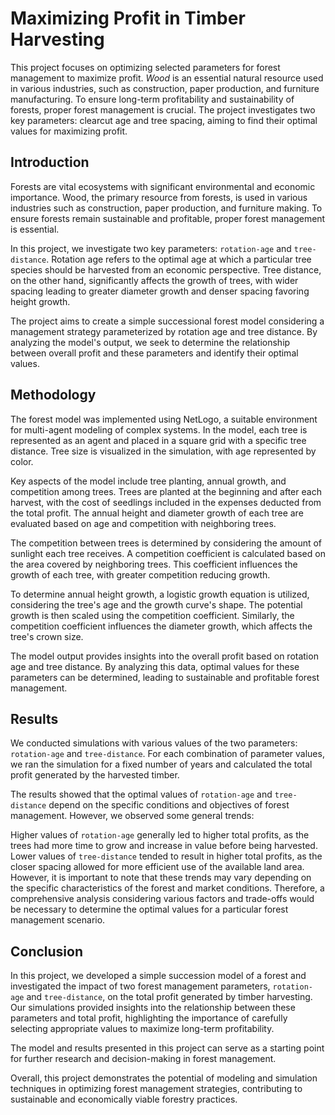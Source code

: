 # Maximizing Profit in Timber Harvesting
This project focuses on optimizing selected parameters for forest management to maximize profit. *Wood* is an essential natural resource used in various industries, such as construction, paper production, and furniture manufacturing. To ensure long-term profitability and sustainability of forests, proper forest management is crucial. The project investigates two key parameters: clearcut age and tree spacing, aiming to find their optimal values for maximizing profit.

## Introduction
Forests are vital ecosystems with significant environmental and economic importance. Wood, the primary resource from forests, is used in various industries such as construction, paper production, and furniture making. To ensure forests remain sustainable and profitable, proper forest management is essential.

In this project, we investigate two key parameters: `rotation-age` and `tree-distance`. Rotation age refers to the optimal age at which a particular tree species should be harvested from an economic perspective. Tree distance, on the other hand, significantly affects the growth of trees, with wider spacing leading to greater diameter growth and denser spacing favoring height growth.

The project aims to create a simple successional forest model considering a management strategy parameterized by rotation age and tree distance. By analyzing the model's output, we seek to determine the relationship between overall profit and these parameters and identify their optimal values.

## Methodology
The forest model was implemented using NetLogo, a suitable environment for multi-agent modeling of complex systems. In the model, each tree is represented as an agent and placed in a square grid with a specific tree distance. Tree size is visualized in the simulation, with age represented by color.

Key aspects of the model include tree planting, annual growth, and competition among trees. Trees are planted at the beginning and after each harvest, with the cost of seedlings included in the expenses deducted from the total profit. The annual height and diameter growth of each tree are evaluated based on age and competition with neighboring trees.

The competition between trees is determined by considering the amount of sunlight each tree receives. A competition coefficient is calculated based on the area covered by neighboring trees. This coefficient influences the growth of each tree, with greater competition reducing growth.

To determine annual height growth, a logistic growth equation is utilized, considering the tree's age and the growth curve's shape. The potential growth is then scaled using the competition coefficient. Similarly, the competition coefficient influences the diameter growth, which affects the tree's crown size.

The model output provides insights into the overall profit based on rotation age and tree distance. By analyzing this data, optimal values for these parameters can be determined, leading to sustainable and profitable forest management.

## Results
We conducted simulations with various values of the two parameters: `rotation-age` and `tree-distance`. For each combination of parameter values, we ran the simulation for a fixed number of years and calculated the total profit generated by the harvested timber.

The results showed that the optimal values of `rotation-age` and `tree-distance` depend on the specific conditions and objectives of forest management. However, we observed some general trends:

Higher values of `rotation-age` generally led to higher total profits, as the trees had more time to grow and increase in value before being harvested.
Lower values of `tree-distance` tended to result in higher total profits, as the closer spacing allowed for more efficient use of the available land area.
However, it is important to note that these trends may vary depending on the specific characteristics of the forest and market conditions. Therefore, a comprehensive analysis considering various factors and trade-offs would be necessary to determine the optimal values for a particular forest management scenario.

## Conclusion
In this project, we developed a simple succession model of a forest and investigated the impact of two forest management parameters, `rotation-age` and `tree-distance`, on the total profit generated by timber harvesting. Our simulations provided insights into the relationship between these parameters and total profit, highlighting the importance of carefully selecting appropriate values to maximize long-term profitability.

The model and results presented in this project can serve as a starting point for further research and decision-making in forest management. 

Overall, this project demonstrates the potential of modeling and simulation techniques in optimizing forest management strategies, contributing to sustainable and economically viable forestry practices.